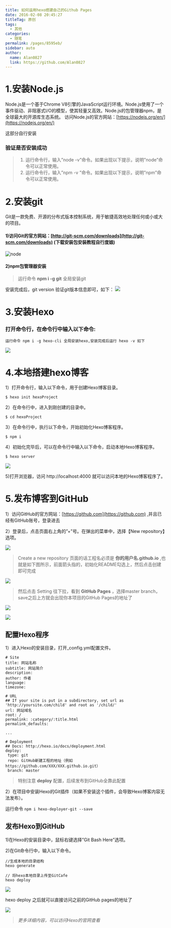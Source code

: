 ```yaml
---
title: 如何运用hexo搭建自己的Github Pages
date: 2016-02-08 20:45:27
titleTag: 原创
tags: 
  - 其他
categories:
  - 随笔
permalink: /pages/8595eb/
sidebar: auto
author: 
  name: Alan0827
  link: https://github.com/Alan0827
---
```




# 1.安装Node.js

Node.js是一个基于Chrome V8引擎的JavaScript运行环境。Node.js使用了一个事件驱动、非阻塞式I/O的模型，使其轻量又高效。Node.js的包管理器npm，是全球最大的开源库生态系统。
访问Node.js的官方网站：[https://nodejs.org/en/](https://nodejs.org/en/)

<!-- more -->

这部分自行安装

<!-- > This is a blockquote. -->
<!-- This is an [example link](http://example.com/). -->

<!-- ![node](./hexo/nodejs.png) -->

### 验证是否安装成功

>1) 运行命令行，输入”node -v”命令。如果出现以下提示，说明”node”命令可以正常使用。
>2) 运行命令行，输入”npm -v ”命令。如果出现以下提示，说明”npm”命令可以正常使用。


<!-- ![node](./hexo/微信图片_20180208111010.png) -->


# 2.安装git

Git是一款免费、开源的分布式版本控制系统，用于敏捷高效地处理任何或小或大的项目。

#### 1)访问Git的官方网站：[http://git-scm.com/downloads](http://git-scm.com/downloads) (下载安装包安装教程自行度娘)

![node](https://jsd.cdn.zzko.cn/gh/Alan0827/picx-images-hosting@master/hexo/20180208110557.49kv9sm1t620.webp)


#### 2)npm包管理器安装
> 运行命令 **npm i -g git**  全局安装git


安装完成后，git version 验证git版本信息即可，如下：
![](https://jsd.cdn.zzko.cn/gh/Alan0827/picx-images-hosting@master/hexo/微信图片_20180208111003.1n2u75u5nfuo.webp)


# 3.安装Hexo

### 打开命令行，在命令行中输入以下命令: 

 ``运行命令 npm i -g hexo-cli 全局安装hexo,安装完成后运行 hexo -v 如下``

 ![](https://jsd.cdn.zzko.cn/gh/Alan0827/picx-images-hosting@master/hexo/微信图片_20180208135149.1yzuh3ill5pc.webp)


 # 4.本地搭建hexo博客

 1）打开命令行，输入以下命令，用于创建Hexo博客目录。

``$ hexo init hexoProject``

2）在命令行中，进入到刚创建的目录中。

``$ cd hexoProject``

3）在命令行中，执行以下命令，开始初始化Hexo博客程序。

``$ npm i``

4）初始化完毕后，可以在命令行中输入以下命令，启动本地Hexo博客程序。

``$ hexo server``

 ![](https://jsd.cdn.zzko.cn/gh/Alan0827/picx-images-hosting@master/hexo/微信图片_20180208140549.693engdaguo0.webp)

5)打开浏览器，访问 http://localhost:4000 就可以访问本地的Hexo博客程序了。

# 5.发布博客到GitHub

1）访问GitHub的官方网站：[https://github.com](https://github.com) ,并且已经有GitHub账号，登录进去

2）登录后，点击页面右上角的”+”号。在弹出的菜单中，选择【New repository】选项。

 ![](https://jsd.cdn.zzko.cn/gh/Alan0827/picx-images-hosting@master/hexo/微信图片_20180208141343.4qx88ogs4kk0.webp)


>Create a new repository 页面的话工程名必须是 **你的用户名.github.io** ,也就是如下图所示，前面箭头指的，初始化README勾选上，然后点击创建即可完成

 ![](https://jsd.cdn.zzko.cn/gh/Alan0827/picx-images-hosting@master/hexo/微信图片_20180208145147.1mfi3qv98k5c.webp)

> 然后点击 Setting 往下拉，看到 **GitHub Pages** ，选择master branch，save之后上方就会出现你本项目的GitHub Pages的地址了

 ![](https://jsd.cdn.zzko.cn/gh/Alan0827/picx-images-hosting@master/hexo/微信图片_20180208145325.677yj1t88640.webp)

 ![](https://jsd.cdn.zzko.cn/gh/Alan0827/picx-images-hosting@master/hexo/微信图片_20180208145601.4rtpzrjcngu0.webp)


 ## 配置Hexo程序

 1）进入Hexo的安装目录，打开_config.yml配置文件。

 ```
 # Site
title: 网站名称
subtitle: 网站简介
description:
author: 作者
language:
timezone:

# URL
## If your site is put in a subdirectory, set url as 'http://yoursite.com/child' and root as '/child/'
url: 网站域名
root: /
permalink: :category/:title.html
permalink_defaults:

...

# Deployment
## Docs: http://hexo.io/docs/deployment.html
deploy:
  type: git
  repo: GitHub新建工程的地址（例如https://github.com/XXX/XXX.github.io.git）
  branch: master
 ```

>特别注意 **deploy** 配置，后续发布到GitHub全靠此配置

2）在项目中安装Hexo的Git插件（如果不安装这个插件，会导致Hexo博客内容无法发布）。

  运行命令 ``npm i hexo-deployer-git --save``

## 发布Hexo到GitHub

1)在Hexo的安装目录中，鼠标右键选择”Git Bash Here”选项。

2)在Git命令行中，输入以下命令。

```
//生成本地的目录结构
hexo generate 

// 将hexo本地目录上传至GitCafe
hexo deploy
```
 ![](https://jsd.cdn.zzko.cn/gh/Alan0827/picx-images-hosting@master/hexo/微信图片_20180208144517.j08ql05r2z4.webp)


hexo deploy 之后就可以直接访问之前的GitHub pages的地址了  

 ![](https://jsd.cdn.zzko.cn/gh/Alan0827/picx-images-hosting@master/hexo/微信图片_20180208145601.4rtpzrjcngu0.webp)


>*更多详细内容，可以访问Hexo的官网查看*





